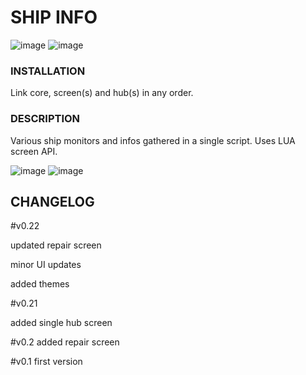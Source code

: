 
# SHIP INFO
![image](https://user-images.githubusercontent.com/93654396/147752305-23552679-a878-47fc-a91f-f7456f565146.png)
![image](https://user-images.githubusercontent.com/93654396/148389734-023f43b9-5e00-4485-8710-cd7aa151326d.png)



### INSTALLATION
Link core, screen(s) and hub(s) in any order.

### DESCRIPTION
Various ship monitors and infos gathered in a single script. Uses LUA screen API.

![image](https://user-images.githubusercontent.com/93654396/148534290-fe6fad69-54af-4dc9-9dfb-1d578c011862.png)
![image](https://user-images.githubusercontent.com/93654396/148534426-2289b145-a301-4c33-a0b9-c5df9b4aefaa.png)


## CHANGELOG

#v0.22

updated repair screen

minor UI updates

added themes

#v0.21

added single hub screen

#v0.2
added repair screen

#v0.1
first version
